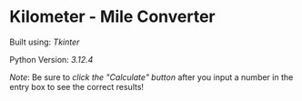 # Kilometer - Mile Converter 
Built using: _Tkinter_

Python Version: _3.12.4_


_Note_: Be sure to _click the *"Calculate"* button_ after you input a number in the entry box to see the correct results!
